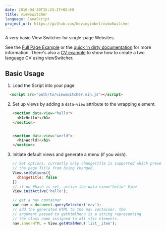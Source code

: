 ```yaml
---
date: 2016-04-30T15:23:17+02:00
title: viewSwitcher
language: JavaScript
project_url: https://github.com/kevingimbel/viewSwitcher
---
```

A very basic View Switcher for single-page Websites.

<!--more-->

See the [Full Page Example](https://kevingimbel.github.io/viewSwitcher/examples/fullpage/#start) or the [quick 'n dirty documentation](https://kevingimbel.github.io/viewSwitcher/#documentation) for more information. There's also a [CV example](https://kevingimbel.github.ioviewSwitcher/examples/cv) to show how to create a two language CV using viewSwitcher.

## Basic Usage

1. Load the Script into your page
  ```html
    <script src="path/to/viewswitcher.min.js"></script>
  ```

2. Set up views by adding a `data-view` attribute to the wrapping element.

    ```html
    <section data-view="hello">
      <h1>Hello!</h1>
    </section>


    <section data-view="world">
      <h1>World!</h1>
    </section>
    ```

3. Initiate default views and generate a menu (if you wish).

    ```js
    // Set options, currently only changeTitle is supported which prevents
    // the page Title from being changed.
    View.setOptions({
      changeTitle: false
    })
    // if no #hash is set, active the data-view="hello" View
    View.initActive('hello');

    // get a nav container
    var nav = document.querySelector('nav');
    // add the generated HTML to the nav container, the
    // argument passed to getHtmlMenu is a string representing
    // the class name assigned to all <li> elements.
    nav.innerHTML = View.getHtmlMenu('list__item');
    ```
